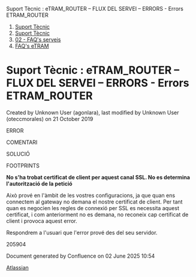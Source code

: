 Suport Tècnic : eTRAM\_ROUTER – FLUX DEL SERVEI – ERRORS - Errors ETRAM\_ROUTER  

1.  [Suport Tècnic](index.md)
2.  [Suport Tècnic](13893782.md)
3.  [02 - FAQ's serveis](26313393.md)
4.  [FAQ's eTRAM](28705567.md)

Suport Tècnic : eTRAM\_ROUTER – FLUX DEL SERVEI – ERRORS - Errors ETRAM\_ROUTER
===============================================================================

Created by Unknown User (agonlara), last modified by Unknown User (oteccmorales) on 21 October 2019

ERROR

COMENTARI

SOLUCIÓ

FOOTPRINTS

**No s'ha trobat certificat de client per aquest canal SSL. No es determina l'autorització de la petició**

Això prové en l'àmbit de les vostres configuracions, ja que quan ens connectem al gateway no demana el nostre certificat de client. Per tant quan es negocien les regles de connexió per SSL es necessita aquest certificat, i com anteriorment no es demana, no reconeix cap certificat de client i provoca aquest error.

Respondrem a l'usuari que l'error prové des del seu servidor. 

205904 

  

  

  

  

Document generated by Confluence on 02 June 2025 10:54

[Atlassian](http://www.atlassian.com/)